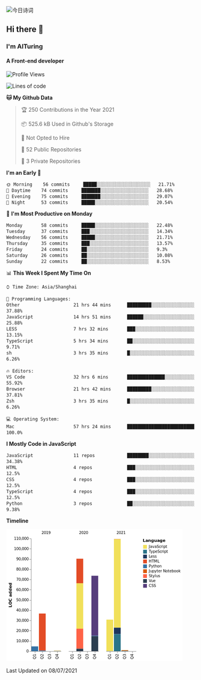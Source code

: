 <img alt="今日诗词" src="https://v2.jinrishici.com/one.svg?font-size=30&spacing=2&color=skyblue" style="max-width:100%; display: block; margin: 0 auto;">

## Hi there 👋
### I'm AITuring
#### A Front-end developer

<!-- <img src="./dhx.gif" width="400px"/> -->

<!--START_SECTION:waka-->
![Profile Views](http://img.shields.io/badge/Profile%20Views-1-blue)

![Lines of code](https://img.shields.io/badge/From%20Hello%20World%20I%27ve%20Written-347470%20lines%20of%20code-blue)

**🐱 My Github Data** 

> 🏆 250 Contributions in the Year 2021
 > 
> 📦 525.6 kB Used in Github's Storage 
 > 
> 🚫 Not Opted to Hire
 > 
> 📜 52 Public Repositories 
 > 
> 🔑 3 Private Repositories  
 > 
**I'm an Early 🐤** 

```text
🌞 Morning    56 commits     █████░░░░░░░░░░░░░░░░░░░░   21.71% 
🌆 Daytime    74 commits     ███████░░░░░░░░░░░░░░░░░░   28.68% 
🌃 Evening    75 commits     ███████░░░░░░░░░░░░░░░░░░   29.07% 
🌙 Night      53 commits     █████░░░░░░░░░░░░░░░░░░░░   20.54%

```
📅 **I'm Most Productive on Monday** 

```text
Monday       58 commits     █████░░░░░░░░░░░░░░░░░░░░   22.48% 
Tuesday      37 commits     ███░░░░░░░░░░░░░░░░░░░░░░   14.34% 
Wednesday    56 commits     █████░░░░░░░░░░░░░░░░░░░░   21.71% 
Thursday     35 commits     ███░░░░░░░░░░░░░░░░░░░░░░   13.57% 
Friday       24 commits     ██░░░░░░░░░░░░░░░░░░░░░░░   9.3% 
Saturday     26 commits     ██░░░░░░░░░░░░░░░░░░░░░░░   10.08% 
Sunday       22 commits     ██░░░░░░░░░░░░░░░░░░░░░░░   8.53%

```


📊 **This Week I Spent My Time On** 

```text
⌚︎ Time Zone: Asia/Shanghai

💬 Programming Languages: 
Other                    21 hrs 44 mins      █████████░░░░░░░░░░░░░░░░   37.88% 
JavaScript               14 hrs 51 mins      ██████░░░░░░░░░░░░░░░░░░░   25.88% 
LESS                     7 hrs 32 mins       ███░░░░░░░░░░░░░░░░░░░░░░   13.15% 
TypeScript               5 hrs 34 mins       ██░░░░░░░░░░░░░░░░░░░░░░░   9.71% 
sh                       3 hrs 35 mins       █░░░░░░░░░░░░░░░░░░░░░░░░   6.26%

🔥 Editors: 
VS Code                  32 hrs 6 mins       ██████████████░░░░░░░░░░░   55.92% 
Browser                  21 hrs 42 mins      █████████░░░░░░░░░░░░░░░░   37.81% 
Zsh                      3 hrs 35 mins       █░░░░░░░░░░░░░░░░░░░░░░░░   6.26%

💻 Operating System: 
Mac                      57 hrs 24 mins      █████████████████████████   100.0%

```

**I Mostly Code in JavaScript** 

```text
JavaScript               11 repos            ████████░░░░░░░░░░░░░░░░░   34.38% 
HTML                     4 repos             ███░░░░░░░░░░░░░░░░░░░░░░   12.5% 
CSS                      4 repos             ███░░░░░░░░░░░░░░░░░░░░░░   12.5% 
TypeScript               4 repos             ███░░░░░░░░░░░░░░░░░░░░░░   12.5% 
Python                   3 repos             ██░░░░░░░░░░░░░░░░░░░░░░░   9.38%

```


**Timeline**

![Chart not found](https://raw.githubusercontent.com/AITuring/AITuring/main/charts/bar_graph.png) 


 Last Updated on 08/07/2021
<!--END_SECTION:waka-->


